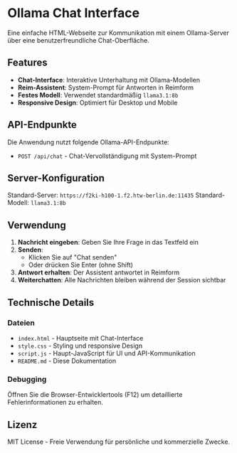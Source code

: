 # Ollama Chat Interface

Eine einfache HTML-Webseite zur Kommunikation mit einem Ollama-Server über eine benutzerfreundliche Chat-Oberfläche.

## Features

- **Chat-Interface**: Interaktive Unterhaltung mit Ollama-Modellen
- **Reim-Assistent**: System-Prompt für Antworten in Reimform
- **Festes Modell**: Verwendet standardmäßig `llama3.1:8b`
- **Responsive Design**: Optimiert für Desktop und Mobile


## API-Endpunkte

Die Anwendung nutzt folgende Ollama-API-Endpunkte:

- `POST /api/chat` - Chat-Vervollständigung mit System-Prompt

## Server-Konfiguration

Standard-Server: `https://f2ki-h100-1.f2.htw-berlin.de:11435`
Standard-Modell: `llama3.1:8b`

## Verwendung

1. **Nachricht eingeben**: Geben Sie Ihre Frage in das Textfeld ein
2. **Senden**: 
   - Klicken Sie auf "Chat senden" 
   - Oder drücken Sie Enter (ohne Shift) 
3. **Antwort erhalten**: Der Assistent antwortet in Reimform
4. **Weiterchatten**: Alle Nachrichten bleiben während der Session sichtbar

## Technische Details

### Dateien

- `index.html` - Hauptseite mit Chat-Interface
- `style.css` - Styling und responsive Design
- `script.js` - Haupt-JavaScript für UI und API-Kommunikation
- `README.md` - Diese Dokumentation

### Debugging

Öffnen Sie die Browser-Entwicklertools (F12) um detaillierte Fehlerinformationen zu erhalten.

## Lizenz

MIT License - Freie Verwendung für persönliche und kommerzielle Zwecke.


